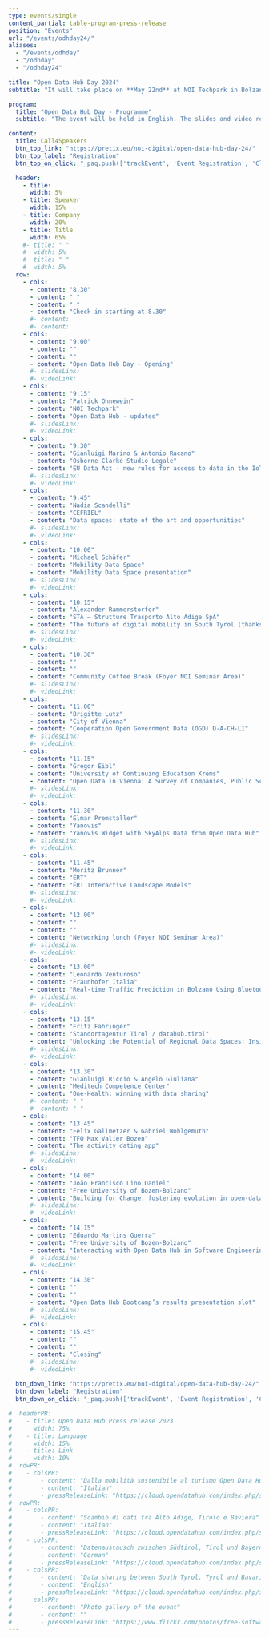 ```yaml
---
type: events/single
content_partial: table-program-press-release
position: "Events"
url: "/events/odhday24/"
aliases:
  - "/events/odhday"
  - "/odhday"
  - "/odhday24"

title: "Open Data Hub Day 2024"
subtitle: "It will take place on **May 22nd** at NOI Techpark in Bolzano/Bozen, Italy. The fourth edition of the Open Data Hub Day will be about best practices to help understand and get the most out of the world of data. Open Data is an increasingly important subject for those who work in business and research. We will dive into it with several **experts** and representatives from **leading companies** along with NOI’s scientific partners."

program:
  title: "Open Data Hub Day - Programme"
  subtitle: "The event will be held in English. The slides and video recordings of the Open Data Hub Day will be pudlished online after the event."

content:
  title: Call4Speakers
  btn_top_link: "https://pretix.eu/noi-digital/open-data-hub-day-24/"
  btn_top_label: "Registration"
  btn_top_on_click: "_paq.push(['trackEvent', 'Event Registration', 'Click', 'Open Data Hub Day']);"

  header:
    - title: 
      width: 5%
    - title: Speaker
      width: 15%
    - title: Company
      width: 20%
    - title: Title
      width: 65%
    #- title: " "
    #  width: 5%
    #- title: " "
    #  width: 5%  
  row:
    - cols:
      - content: "8.30"
      - content: " "
      - content: " "
      - content: "Check-in starting at 8.30"
      #- content:
      #- content:
    - cols:
      - content: "9.00"
      - content: ""
      - content: ""
      - content: "Open Data Hub Day - Opening"
      #- slidesLink:
      #- videoLink:
    - cols:
      - content: "9.15"
      - content: "Patrick Ohnewein"
      - content: "NOI Techpark"
      - content: "Open Data Hub - updates"
      #- slidesLink:
      #- videoLink:
    - cols:
      - content: "9.30"
      - content: "Gianluigi Marino & Antonio Racano"
      - content: "Osborne Clarke Studio Legale"
      - content: "EU Data Act - new rules for access to data in the IoT world"
      #- slidesLink:
      #- videoLink:
    - cols:
      - content: "9.45"
      - content: "Nadia Scandelli"
      - content: "CEFRIEL"
      - content: "Data spaces: state of the art and opportunities"
      #- slidesLink:
      #- videoLink:
    - cols:
      - content: "10.00"
      - content: "Michael Schäfer"
      - content: "Mobility Data Space"
      - content: "Mobility Data Space presentation"
      #- slidesLink:
      #- videoLink:
    - cols:
      - content: "10.15"
      - content: "Alexander Rammerstorfer"
      - content: "STA – Strutture Trasporto Alto Adige SpA"
      - content: "The future of digital mobility in South Tyrol (thanks to the Open Data Hub)"
      #- slidesLink:
      #- videoLink:
    - cols:
      - content: "10.30"
      - content: ""
      - content: ""
      - content: "Community Coffee Break (Foyer NOI Seminar Area)"
      #- slidesLink:
      #- videoLink:
    - cols:
      - content: "11.00"
      - content: "Brigitte Lutz"
      - content: "City of Vienna"
      - content: "Cooperation Open Government Data (OGD) D-A-CH-LI"
      #- slidesLink:
      #- videoLink:
    - cols:
      - content: "11.15"
      - content: "Gregor Eibl"
      - content: "University of Continuing Education Krems"
      - content: "Open Data in Vienna: A Survey of Companies, Public Schools and an Internal Workshop"
      #- slidesLink:
      #- videoLink:
    - cols:
      - content: "11.30"
      - content: "Elmar Premstaller"
      - content: "Yanovis"
      - content: "Yanovis Widget with SkyAlps Data from Open Data Hub"
      #- slidesLink:
      #- videoLink:
    - cols:
      - content: "11.45"
      - content: "Moritz Brunner"
      - content: "ËRT"
      - content: "ËRT Interactive Landscape Models"
      #- slidesLink:
      #- videoLink:
    - cols:
      - content: "12.00"
      - content: ""
      - content: ""
      - content: "Networking lunch (Foyer NOI Seminar Area)"
      #- slidesLink:
      #- videoLink:
    - cols:
      - content: "13.00"
      - content: "Leonardo Venturoso"
      - content: "Fraunhofer Italia"
      - content: "Real-time Traffic Prediction in Bolzano Using Bluetooth Sensor Data: A Big Data Approach"
      #- slidesLink:
      #- videoLink:
    - cols:
      - content: "13.15"
      - content: "Fritz Fahringer"
      - content: "Standortagentur Tirol / datahub.tirol"
      - content: "Unlocking the Potential of Regional Data Spaces: Insights from datahub.tirol"
      #- slidesLink:
      #- videoLink:
    - cols:
      - content: "13.30"
      - content: "Gianluigi Riccio & Angelo Giuliana"
      - content: "Meditech Competence Center"
      - content: "One-Health: winning with data sharing"
      #- content: " "
      #- content: " "
    - cols:
      - content: "13.45"
      - content: "Felix Gallmetzer & Gabriel Wohlgemuth"
      - content: "TFO Max Valier Bozen"
      - content: "The activity dating app"
      #- slidesLink:
      #- videoLink:
    - cols:
      - content: "14.00"
      - content: "João Francisco Lino Daniel"
      - content: "Free University of Bozen-Bolzano"
      - content: "Building for Change: fostering evolution in open-data"
      #- slidesLink:
      #- videoLink:
    - cols:
      - content: "14.15"
      - content: "Eduardo Martins Guerra"
      - content: "Free University of Bozen-Bolzano"
      - content: "Interacting with Open Data Hub in Software Engineering Education at Unibz"
      #- slidesLink:
      #- videoLink:
    - cols:
      - content: "14.30"
      - content: ""
      - content: ""
      - content: "Open Data Hub Bootcamp’s results presentation slot"
      #- slidesLink:
      #- videoLink:
    - cols:
      - content: "15.45"
      - content: ""
      - content: ""
      - content: "Closing"
      #- slidesLink:
      #- videoLink:
    
  btn_down_link: "https://pretix.eu/noi-digital/open-data-hub-day-24/"
  btn_down_label: "Registration"
  btn_down_on_click: "_paq.push(['trackEvent', 'Event Registration', 'Click', 'Open Data Hub Day']);"

#  headerPR:
#    - title: Open Data Hub Press release 2023
#      width: 75%
#    - title: Language
#      width: 15%
#    - title: Link
#      width: 10% 
#  rowPR:
#    - colsPR:
#        - content: "Dalla mobilità sostenibile al turismo Open Data Hub connette l’Europa grazie ai dati"
#        - content: "Italian"
#        - pressReleaseLink: "https://cloud.opendatahub.com/index.php/s/HNFT7ikkRRaAAEc"
#  rowPR:
#    - colsPR:
#        - content: "Scambio di dati tra Alto Adige, Tirolo e Baviera"
#        - content: "Italian"
#        - pressReleaseLink: "https://cloud.opendatahub.com/index.php/s/H4Q5rz6GJBgKtgx"
#    - colsPR:
#        - content: "Datenaustausch zwischen Südtirol, Tirol und Bayern"
#        - content: "German"
#        - pressReleaseLink: "https://cloud.opendatahub.com/index.php/s/oeMdAWx7ZHk7Hxx"
#    - colsPR:
#        - content: "Data sharing between South Tyrol, Tyrol and Bavaria"
#        - content: "English"
#        - pressReleaseLink: "https://cloud.opendatahub.com/index.php/s/Z2FaWqzMmSebA9z"
#    - colsPR:
#        - content: "Photo gallery of the event"
#        - content: ""
#        - pressReleaseLink: "https://www.flickr.com/photos/free-software-center/albums/72177720308554220"
---
```

